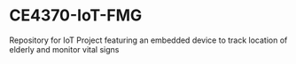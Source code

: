 # CE4370-IoT-FMG
Repository for IoT Project featuring an embedded device to track location of elderly and monitor vital signs
